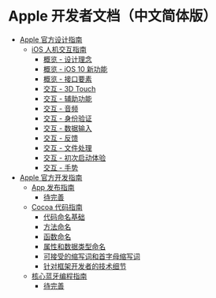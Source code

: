 # Apple 开发者文档（中文简体版）

* [Apple 官方设计指南]()
   * [iOS 人机交互指南]()
       * [概览 - 设计理念](design/ios/human-interface-guidelines/overview/design-principles.md)
       * [概览 - iOS 10 新功能](design/ios/human-interface-guidelines/overview/whats-new-in-ios-10.md)
       * [概览 - 接口要素](design/ios/human-interface-guidelines/overview/interface-essentials.md)
       * [交互 - 3D Touch](design/ios/human-interface-guidelines/interaction/3d-touch.md)
       * [交互 - 辅助功能](design/ios/human-interface-guidelines/interaction/accessibility.md)
       * [交互 - 音频](design/ios/human-interface-guidelines/interaction/audio.md)
       * [交互 - 身份验证](design/ios/human-interface-guidelines/interaction/authentication.md)
       * [交互 - 数据输入](design/ios/human-interface-guidelines/interaction/data-entry.md)
       * [交互 - 反馈](design/ios/human-interface-guidelines/interaction/feedback.md)
       * [交互 - 文件处理](design/ios/human-interface-guidelines/interaction/file-handling.md)
       * [交互 - 初次启动体验](design/ios/human-interface-guidelines/interaction/first-launch-experience.md)
       * [交互 - 手势](design/ios/human-interface-guidelines/interaction/gestures.md)
* [Apple 官方开发指南]()
   * [App 发布指南]()
       * [待完善]()
   * [Cocoa 代码指南](develop/guides/cocoa-coding-guidelines/README.md)
       * [代码命名基础](develop/guides/cocoa-coding-guidelines/code-naming-basics.md)
       * [方法命名](develop/guides/cocoa-coding-guidelines/naming-methods.md)
       * [函数命名](develop/guides/cocoa-coding-guidelines/naming-functions.md)
       * [属性和数据类型命名](develop/guides/cocoa-coding-guidelines/naming-properties-and-data-types.md)
       * [可接受的缩写词和首字母缩写词](develop/guides/cocoa-coding-guidelines/acceptable-abbreviations-and-acronyms.md)
       * [针对框架开发者的技术细节](develop/guides/cocoa-coding-guidelines/tips-and-techniques-for-framework-developers.md)
   * [核心蓝牙编程指南]()
       * [待完善]()
       
       

